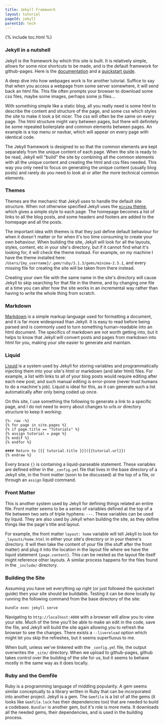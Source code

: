 ```yaml
---
title: Jekyll Framework
layout: tutorial
pageId: jekyll
parentId: tech
---
```


{% include toc.html %}

### Jekyll in a nutshell

Jekyll is the framework by which this site is built. It is relatively simple, allows for some nice shortcuts to be made, and is the default framework for github-pages. Here is the [documentation](https://jekyllrb.com/) and a [quickstart guide](https://jekyllrb.com/docs/).

A deep dive into how webpages work is for another tutorial. Suffice to say that when you access a webpage from some server somewhere, it will send back an html file. This file often prompts your browser to download some css files, maybe some images, perhaps some js files...

With something simple like a static blog, all you really need is some html to describe the content and structure of the page, and some css which styles the site to make it look a bit nicer. The css will often be the same on every page. The html structure might vary between pages, but there will definitely be some repeated boilerplate and common elements between pages. An example is a top menu or navbar, which will appear on every page with identical code. 

The Jekyll framework is designed to so that the common elements are kept separately from the unique content of each page. When the site is ready to be read, Jekyll will "build" the site by combining all the common elements with all the unique content and creating the html and css files needed. This way you only need to focus on generating the unique content (usually blog posts) and rarely do you need to look at or alter the more technical common elements.

### Themes

Themes are the mechanic that Jekyll uses to handle the default site structure. When not otherwise specified Jekyll uses the [`minima` theme](https://github.com/jekyll/minima/tree/master), which gives a simple style to each page. The homepage becomes a list of links to all the blog posts, and some headers and footers are added to the homepage and all the posts.

The important idea with themes is that they just define default behaviour for when it doesn't matter or for when it's too time consuming to create your own behaviour. When building the site, Jekyll will look for all the layouts, styles, content, etc in your site's directory, but if it cannot find what it's looking for, it will check the theme instead. For example, on my machine I have the theme installed here: `/Users/{my_username}/.gem/ruby/3.1.3/gems/minima-2.5.1`, and every missing file for creating the site will be taken from there instead.

Creating your own file with the same name in the site's directory will cause Jekyll to skip searching for that file in the theme, and by changing one file at a time you can alter how the site works in an incremental way rather than having to write the whole thing from scratch.

### Markdown

[Markdown](https://daringfireball.net/projects/markdown/) is a simple markup language used for formatting a document, and it is far more widespread than Jekyll. It is easy to read before being parsed and is commonly used to turn something human-readable into an html document. The specifics of markdown are not worth getting into, but it helps to know that Jekyll will convert posts and pages from markdown into html for you, making your site easier to generate and maintain.

### Liquid

[Liquid](https://shopify.github.io/liquid/) is a system used by Jekyll for storing variables and programmatically injecting them into your site's html or markdown (and later html) files. For example, a list with links to all of your blog posts would require editing after each new post, and such manual editing is error-prone (never trust humans to do a machine's job). Liquid is ideal for this, as it can generate such a list automatically after only being coded up once.

On this site, I use something the following to generate a link to a specific page, and I do not need to worry about changes to urls or directory structure to keep it working:

```
{%- raw -%}
{% for page in site.pages %}
{% if page.title == "Tutorials" %}
{% assign tutorial = page %}
{% endif %}
{% endfor %}

#### Return to [{{ tutorial.title }}]({{tutorial.url}})
{% endraw %}
```

Every brace `{}` is containing a liquid-parseable statement. These variables are defined either in the `_config.yml` file that lives in the base directory of a Jekyll site, in the front matter (soon to be discussed) at the top of a file, or through an `assign` liquid command.

### Front Matter

This is another system used by Jekyll for defining things related an entire file. Front matter seems to be a series of variables defined at the top of a file between two sets of triple hyphens: `---`. These variables can be used by liquid. They are also used by Jekyll when building the site, as they define things like the page's title and layout.

For example, the front matter `layout: home` variable will tell Jekyll to look for `_layouts/home.html` in either your site's directory or in your theme's directory. It will then take the content of your file (the stuff after the front matter) and plug it into the location in the layout file where we have the liquid statement `{page.content}`. This can be nested as the layout file itself might reference other layouts. A similar process happens for the files found in the `_include/` directory.

### Building the Site

Assuming you have set everything up right (or just followed the quickstart guide) then your site should be buildable. Testing it can be done locally by running the following command from the base directory of the site:

`bundle exec jekyll serve`

Navigating to `http://localhost:4000` with a browser will allow you to view your site. Much of the time you'll be able to make an edit in the code, save the file, and Jekyll will build the site again allowing you to refresh the browser to see the changes. There exists a `--livereload` option which might let you skip the refreshes, but it seems superfluous to me.

When built, unless we've tinkered with the `_config.yml` file, the output overwrites the `_site/` directory. When we upload to github-pages, github takes control over the building of the site for us, but it seems to behave mostly in the same way as it does locally.

### Ruby and the Gemfile

Ruby is a programming language of middling popularity. A gem seems similar conceptually to a library written in Ruby that can be incorporated into another project. Jekyll is a gem. The `Gemfile` is a list of all the gems (it looks like `Gemfile.lock` has their dependencies too) that are needed to build a codebase. `Bundler` is another gem, but it's role is more meta. It downloads all the needed gems, their dependencies, and is used in the building process.
